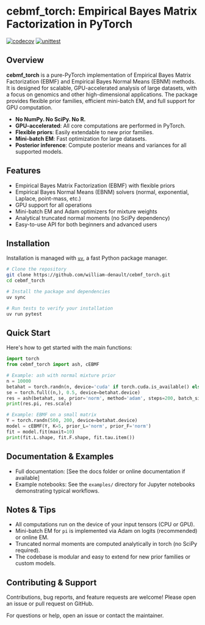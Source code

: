 # cebmf_torch: Empirical Bayes Matrix Factorization in PyTorch

[![codecov](https://codecov.io/gh/william-denault/cebmf_torch/branch/main/graph/badge.svg)](https://codecov.io/gh/william-denault/cebmf_torch)
[![unittest](https://github.com/william-denault/cebmf_torch/actions/workflows/test.yml/badge.svg)](https://github.com/william-denault/cebmf_torch/actions/workflows/test.yml)

## Overview

**cebmf_torch** is a pure-PyTorch implementation of Empirical Bayes Matrix Factorization (EBMF) and Empirical Bayes Normal Means (EBNM) methods. It is designed for scalable, GPU-accelerated analysis of large datasets, with a focus on genomics and other high-dimensional applications. The package provides flexible prior families, efficient mini-batch EM, and full support for GPU computation.

- **No NumPy. No SciPy. No R.**
- **GPU-accelerated**: All core computations are performed in PyTorch.
- **Flexible priors**: Easily extendable to new prior families.
- **Mini-batch EM**: Fast optimization for large datasets.
- **Posterior inference**: Compute posterior means and variances for all supported models.

## Features

- Empirical Bayes Matrix Factorization (EBMF) with flexible priors
- Empirical Bayes Normal Means (EBNM) solvers (normal, exponential, Laplace, point-mass, etc.)
- GPU support for all operations
- Mini-batch EM and Adam optimizers for mixture weights
- Analytical truncated normal moments (no SciPy dependency)
- Easy-to-use API for both beginners and advanced users

## Installation

Installation is managed with [`uv`](https://docs.astral.sh/uv/getting-started/installation/), a fast Python package manager.

```bash
# Clone the repository
git clone https://github.com/william-denault/cebmf_torch.git
cd cebmf_torch

# Install the package and dependencies
uv sync

# Run tests to verify your installation
uv run pytest
```

## Quick Start

Here's how to get started with the main functions:

```python
import torch
from cebmf_torch import ash, cEBMF

# Example: ash with normal mixture prior
n = 10000
betahat = torch.randn(n, device='cuda' if torch.cuda.is_available() else 'cpu')
se = torch.full((n,), 0.5, device=betahat.device)
res = ash(betahat, se, prior='norm', method='adam', steps=200, batch_size=8192)
print(res.pi, res.scale)

# Example: EBMF on a small matrix
Y = torch.randn(500, 200, device=betahat.device)
model = cEBMF(Y, K=5, prior_L='norm', prior_F='norm')
fit = model.fit(maxit=10)
print(fit.L.shape, fit.F.shape, fit.tau.item())
```

## Documentation & Examples

- Full documentation: [See the docs folder or online documentation if available]
- Example notebooks: See the `examples/` directory for Jupyter notebooks demonstrating typical workflows.

## Notes & Tips

- All computations run on the device of your input tensors (CPU or GPU).
- Mini-batch EM for `pi` is implemented via Adam on logits (recommended) or online EM.
- Truncated normal moments are computed analytically in torch (no SciPy required).
- The codebase is modular and easy to extend for new prior families or custom models.

## Contributing & Support

Contributions, bug reports, and feature requests are welcome! Please open an issue or pull request on GitHub.

For questions or help, open an issue or contact the maintainer.

